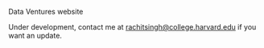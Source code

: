 Data Ventures website

Under development, contact me at rachitsingh@college.harvard.edu if you want an update.

